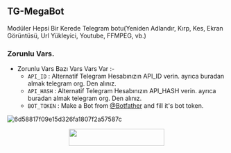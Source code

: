 ## TG-MegaBot
Modüler Hepsi Bir Kerede Telegram botu(Yeniden Adlandır, Kırp, Kes, Ekran Görüntüsü, Url Yükleyici, Youtube, FFMPEG, vb.)

### Zorunlu Vars.

- Zorunlu Vars Bazı Vars Vars Var :-
   - `API_ID` :  Alternatif Telegram Hesabınızın API_ID verin. ayrıca buradan almak telegram org. Den alınız. 
   - `API_HASH` :  Alternatif Telegram Hesabınızın API_HASH verin. ayrıca buradan almak telegram org. Den alınız. 
   - `BOT_TOKEN` :  Make a Bot from [@Botfather](https://t.me/botfather) and fill it's bot token.

<img src="https://i.ibb.co/syVTfWb/6d58817f09e15d326fa1807f2a57587c.jpg" alt="6d58817f09e15d326fa1807f2a57587c" border="0"> 

<p align="center"><a href="https://heroku.com/deploy?template=https://github.com/Mehmetbaba55/Tg-MegaBot"> <img src="https://img.shields.io/badge/Deploy%20To%20Heroku-red?style=for-the-badge&logo=heroku" width="220" height="38.45"/></a></p>
 
